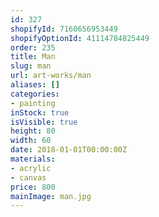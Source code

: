 ```yaml
---
id: 327
shopifyId: 7160656953449
shopifyOptionId: 41114784825449
order: 235
title: Man
slug: man
url: art-works/man
aliases: []
categories:
- painting
inStock: true
isVisible: true
height: 80
width: 60
date: 2018-01-01T00:00:00Z
materials:
- acrylic
- canvas
price: 800
mainImage: man.jpg
---
```

